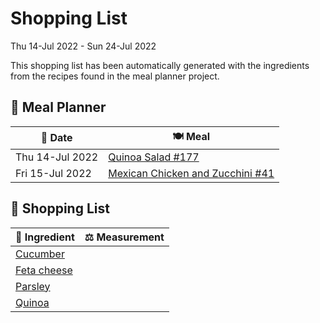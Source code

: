 # Shopping List

Thu 14-Jul 2022 - Sun 24-Jul 2022

This shopping list has been automatically generated with the ingredients from the recipes found in the meal planner project.

## 📅 Meal Planner

|📅 Date| 🍽️ Meal|
|----|----|
|Thu 14-Jul 2022|[Quinoa Salad #177](https://github.com/bryanbr23/Recipes/issues/177)|
|Fri 15-Jul 2022|[Mexican Chicken and Zucchini  #41](https://github.com/bryanbr23/Recipes/issues/41)|

## 🛒 Shopping List

| 🍌 Ingredient| ⚖️ Measurement|
|----------|-----------|
|[Cucumber](https://www.sainsburys.co.uk/gol-ui/SearchResults/Cucumber)||
|[Feta cheese](https://www.sainsburys.co.uk/gol-ui/SearchResults/Feta%20cheese)||
|[Parsley](https://www.sainsburys.co.uk/gol-ui/SearchResults/Parsley)||
|[Quinoa](https://www.sainsburys.co.uk/gol-ui/SearchResults/Quinoa)||
